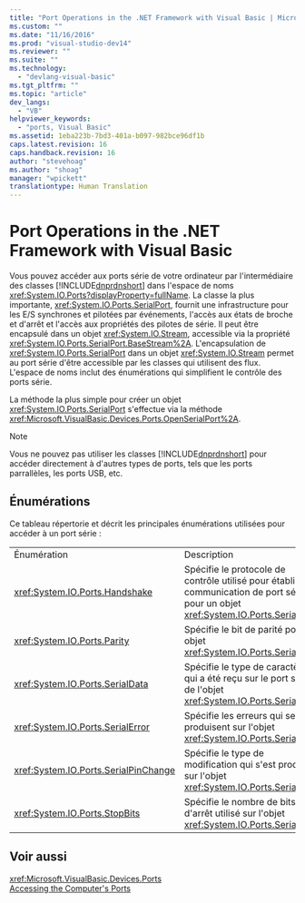 ```yaml
---
title: "Port Operations in the .NET Framework with Visual Basic | Microsoft Docs"
ms.custom: ""
ms.date: "11/16/2016"
ms.prod: "visual-studio-dev14"
ms.reviewer: ""
ms.suite: ""
ms.technology: 
  - "devlang-visual-basic"
ms.tgt_pltfrm: ""
ms.topic: "article"
dev_langs: 
  - "VB"
helpviewer_keywords: 
  - "ports, Visual Basic"
ms.assetid: 1eba223b-7bd3-401a-b097-982bce96df1b
caps.latest.revision: 16
caps.handback.revision: 16
author: "stevehoag"
ms.author: "shoag"
manager: "wpickett"
translationtype: Human Translation
---
```

# Port Operations in the .NET Framework with Visual Basic
Vous pouvez accéder aux ports série de votre ordinateur par l'intermédiaire des classes [!INCLUDE[dnprdnshort](../../../../csharp/getting-started/includes/dnprdnshort_md.md)] dans l'espace de noms <xref:System.IO.Ports?displayProperty=fullName>.  La classe la plus importante, <xref:System.IO.Ports.SerialPort>, fournit une infrastructure pour les E\/S synchrones et pilotées par événements, l'accès aux états de broche et d'arrêt et l'accès aux propriétés des pilotes de série.  Il peut être encapsulé dans un objet <xref:System.IO.Stream>, accessible via la propriété <xref:System.IO.Ports.SerialPort.BaseStream%2A>.  L'encapsulation de <xref:System.IO.Ports.SerialPort> dans un objet <xref:System.IO.Stream> permet au port série d'être accessible par les classes qui utilisent des flux.  L'espace de noms inclut des énumérations qui simplifient le contrôle des ports série.  
  
 La méthode la plus simple pour créer un objet <xref:System.IO.Ports.SerialPort> s'effectue via la méthode <xref:Microsoft.VisualBasic.Devices.Ports.OpenSerialPort%2A>.  
  
> [!NOTE]
>  Vous ne pouvez pas utiliser les classes [!INCLUDE[dnprdnshort](../../../../csharp/getting-started/includes/dnprdnshort_md.md)] pour accéder directement à d'autres types de ports, tels que les ports parrallèles, les ports USB, etc.  
  
## Énumérations  
 Ce tableau répertorie et décrit les principales énumérations utilisées pour accéder à un port série :  
  
|||  
|-|-|  
|Énumération|Description|  
|<xref:System.IO.Ports.Handshake>|Spécifie le protocole de contrôle utilisé pour établir une communication de port série pour un objet <xref:System.IO.Ports.SerialPort>.|  
|<xref:System.IO.Ports.Parity>|Spécifie le bit de parité pour un objet <xref:System.IO.Ports.SerialPort>.|  
|<xref:System.IO.Ports.SerialData>|Spécifie le type de caractère qui a été reçu sur le port série de l'objet <xref:System.IO.Ports.SerialPort>.|  
|<xref:System.IO.Ports.SerialError>|Spécifie les erreurs qui se produisent sur l'objet <xref:System.IO.Ports.SerialPort>|  
|<xref:System.IO.Ports.SerialPinChange>|Spécifie le type de modification qui s'est produit sur l'objet <xref:System.IO.Ports.SerialPort>.|  
|<xref:System.IO.Ports.StopBits>|Spécifie le nombre de bits d'arrêt utilisé sur l'objet <xref:System.IO.Ports.SerialPort>.|  
  
## Voir aussi  
 <xref:Microsoft.VisualBasic.Devices.Ports>   
 [Accessing the Computer's Ports](../../../../visual-basic/developing-apps/programming/computer-resources/accessing-the-computer-s-ports.md)